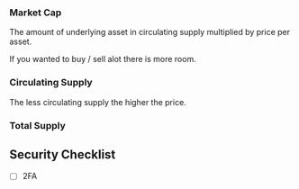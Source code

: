 ### Market Cap

The amount of underlying asset in circulating supply multiplied by price per asset.

If you wanted to buy / sell alot there is more room.


### Circulating Supply

The less circulating supply the higher the price.


### Total Supply



## Security Checklist

- [ ] 2FA


